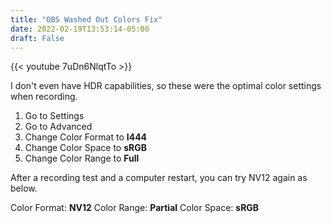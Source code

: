 ```yaml
---
title: "OBS Washed Out Colors Fix"
date: 2022-02-19T13:53:14-05:00
draft: False
---
```


{{< youtube 7uDn6NlqtTo >}}

I don't even have HDR capabilities, so these were the optimal color settings when recording.

1. Go to Settings
2. Go to Advanced
3. Change Color Format to **I444**
4. Change Color Space to **sRGB**
5. Change Color Range to **Full**

After a recording test and a computer restart, you can try NV12 again as below.

Color Format: **NV12**
Color Range: **Partial**
Color Space: **sRGB**
